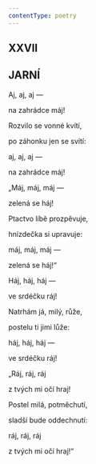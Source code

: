 ```yaml
---
contentType: poetry
---
```


## XXVII  

## JARNÍ

Aj, aj, aj —  

na zahrádce máj!

Rozvilo se vonné kvítí,

po záhonku jen se svítí:

aj, aj, aj —

na zahrádce máj!

„Máj, máj, máj —

zelená se háj!

Ptactvo líbě prozpěvuje,

hnízdečka si upravuje:

máj, máj, máj —

zelená se háj!“

Háj, háj, háj —

ve srdéčku ráj!

Natrhám já, milý, růže,

postelu ti jimi lůže:

háj, háj, háj —

ve srdéčku ráj!

„Ráj, ráj, ráj

z tvých mi očí hraj!

Postel milá, potměchutí,

sladší bude oddechnutí:

ráj, ráj, ráj

z tvých mi očí hraj!“
